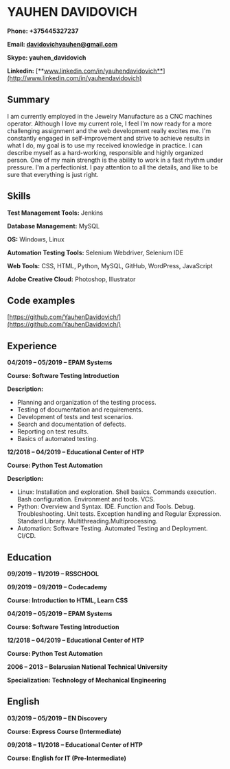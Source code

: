 # YAUHEN DAVIDOVICH

**Phone: +375445327237**

**Email: davidovichyauhen@gmail.com**

**Skype: yauhen\_davidovich**

**Linkedin:** [**www.linkedin.com/in/yauhendavidovich**](http://www.linkedin.com/in/yauhendavidovich)

## Summary

I am currently employed in the Jewelry Manufacture as a CNC machines operator. Although I love my current role, I feel I&#39;m now ready for a more challenging assignment and the web development really excites me.
I'm constantly engaged in self-improvement and strive to achieve results in what I do, my goal is to use my received knowledge in practice. I can describe myself as a hard-working, responsible and highly organized person. One of my main strength is the ability to work in a fast rhythm under pressure. I&#39;m a perfectionist. I pay attention to all the details, and like to be sure that everything is just right.

## Skills

**Test Management Tools:** Jenkins

**Database Management:** MySQL

**OS:** Windows, Linux

**Automation Testing Tools:** Selenium Webdriver, Selenium IDE

**Web Tools:** CSS, HTML, Python, MySQL, GitHub, WordPress, JavaScript

**Adobe Creative Cloud:** Photoshop, Illustrator

## Code examples

[https://github.com/YauhenDavidovich/](https://github.com/YauhenDavidovich/)

## Experience

**04/2019 – 05/2019 – EPAM Systems**

**Course: Software Testing Introduction**

**Description:**

- Planning and organization of the testing process.
- Testing of documentation and requirements.
- Development of tests and test scenarios.
- Search and documentation of defects.
- Reporting on test results.
- Basics of automated testing.

**12/2018 – 04/2019 – Educational Center of HTP**

**Course: Python Test Automation**

**Description:**

- Linux: Installation and exploration. Shell basics. Commands execution. Bash configuration. Environment and tools. VCS.
- Python: Overview and Syntax. IDE. Function and Tools. Debug. Troubleshooting. Unit tests. Exception handling and Regular Expression. Standard Library. Multithreading.Multiprocessing.
- Automation: Software Testing. Automated Testing and Deployment. CI/CD.

## Education

**09/2019 – 11/2019 – RSSCHOOL**

**09/2019 – 09/2019 – Codecademy**

**Course: Introduction to HTML, Learn CSS**

**04/2019 – 05/2019 – EPAM Systems**

**Course: Software Testing Introduction**

**12/2018 – 04/2019 – Educational Center of HTP**

**Course: Python Test Automation**

**2006 – 2013 – Belarusian National Technical University**

**Specialization: Technology of Mechanical Engineering**

## English

**03/2019 – 05/2019 – EN Discovery**

**Course: Express Course (Intermediate)**

**09/2018 – 11/2018 – Educational Center of HTP**

**Course: English for IT (Pre-Intermediate)**